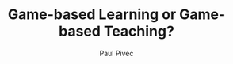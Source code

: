 ---
layout: leaf-node
title: Game-based Learning or Game-based Teaching?
title-url: http://archive.teachfind.com/becta/emergingtechnologies.becta.org.uk/upload-dir/downloads/page_documents/research/emerging_technologies/game_based_learning.pdf
author: Paul Pivec
groups: technologies
categories: game-based-learning
topics: introductory-resources
summary: >	
cite: |
    Pivec, P. (2009). Game-based learning or game-based teaching?.  Retrieved from: http://archive.teachfind.com/becta/emergingtechnologies.becta.org.uk/upload-dir/downloads/page_documents/research/emerging_technologies/game_based_learning.pdf
pub-date: 2009-07-01
added-date: 2017-04-16
resource-type: pdf-document
---